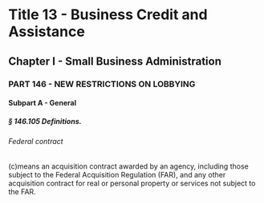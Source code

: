 
# Title 13 - Business Credit and Assistance
## Chapter I - Small Business Administration
### PART 146 - NEW RESTRICTIONS ON LOBBYING
#### Subpart A - General
##### § 146.105 Definitions.
###### Federal contract

(c)means an acquisition contract awarded by an agency, including those subject to the Federal Acquisition Regulation (FAR), and any other acquisition contract for real or personal property or services not subject to the FAR.
